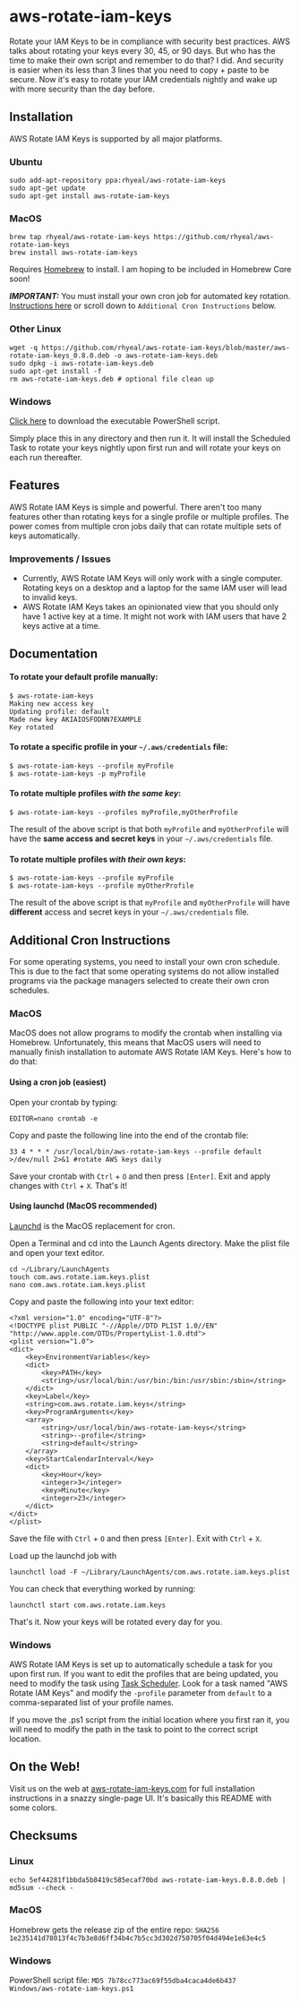 # aws-rotate-iam-keys
Rotate your IAM Keys to be in compliance with security best practices. AWS talks about rotating your keys every 30, 45, or 90 days. But who has the time to make their own script and remember to do that? I did. And security is easier when its less than 3 lines that you need to copy + paste to be secure. Now it's easy to rotate your IAM credentials nightly and wake up with more security than the day before.

## Installation
AWS Rotate IAM Keys is supported by all major platforms.

### Ubuntu

```
sudo add-apt-repository ppa:rhyeal/aws-rotate-iam-keys
sudo apt-get update
sudo apt-get install aws-rotate-iam-keys
```

### MacOS

```
brew tap rhyeal/aws-rotate-iam-keys https://github.com/rhyeal/aws-rotate-iam-keys
brew install aws-rotate-iam-keys
```
Requires [Homebrew](https://brew.sh/) to install. I am hoping to be included in Homebrew Core soon!

***IMPORTANT:*** You must install your own cron job for automated key rotation. [Instructions here](https://github.com/rhyeal/aws-rotate-iam-keys#macos-1) or scroll down to `Additional Cron Instructions` below.

### Other Linux

```
wget -q https://github.com/rhyeal/aws-rotate-iam-keys/blob/master/aws-rotate-iam-keys_0.8.0.deb -o aws-rotate-iam-keys.deb
sudo dpkg -i aws-rotate-iam-keys.deb
sudo apt-get install -f
rm aws-rotate-iam-keys.deb # optional file clean up
```

### Windows

[Click here](https://aws-rotate-iam-keys.com/aws-rotate-iam-keys.ps1) to download the executable PowerShell script.

Simply place this in any directory and then run it. It will install the Scheduled Task to rotate your keys nightly upon first run and will rotate your keys on each run thereafter.

## Features

AWS Rotate IAM Keys is simple and powerful. There aren't too many features other than rotating keys for a single profile or multiple profiles. The power comes from multiple cron jobs daily that can rotate multiple sets of keys automatically.

### Improvements / Issues

* Currently, AWS Rotate IAM Keys will only work with a single computer. Rotating keys on a desktop and a laptop for the same IAM user will lead to invalid keys.
* AWS Rotate IAM Keys takes an opinionated view that you should only have 1 active key at a time. It might not work with IAM users that have 2 keys active at a time.

## Documentation

#### To rotate your default profile manually:

```
$ aws-rotate-iam-keys
Making new access key
Updating profile: default
Made new key AKIAIOSFODNN7EXAMPLE
Key rotated
```

#### To rotate a specific profile in your `~/.aws/credentials` file:

```
$ aws-rotate-iam-keys --profile myProfile
$ aws-rotate-iam-keys -p myProfile
```

#### To rotate multiple profiles *with the same key*:

```
$ aws-rotate-iam-keys --profiles myProfile,myOtherProfile
```

The result of the above script is that both `myProfile` and `myOtherProfile` will have the **same access and secret keys** in your `~/.aws/credentials` file.

#### To rotate multiple profiles *with their own keys*:

```
$ aws-rotate-iam-keys --profile myProfile
$ aws-rotate-iam-keys --profile myOtherProfile
```

The result of the above script is that `myProfile` and `myOtherProfile` will have **different** access and secret keys in your `~/.aws/credentials` file.

## Additional Cron Instructions
For some operating systems, you need to install your own cron schedule. This is
due to the fact that some operating systems do not allow installed programs
via the package managers selected to create their own cron schedules.

### MacOS

MacOS does not allow programs to modify the crontab when installing via Homebrew. Unfortunately, this means that MacOS users will need to manually finish installation to automate AWS Rotate IAM Keys. Here's how to do that:

#### Using a cron job (easiest)

Open your crontab by typing:

```
EDITOR=nano crontab -e
```

Copy and paste the following line into the end of the crontab file:

```
33 4 * * * /usr/local/bin/aws-rotate-iam-keys --profile default >/dev/null 2>&1 #rotate AWS keys daily
```

Save your crontab with `Ctrl` + `O` and then press `[Enter]`. Exit and apply changes with `Ctrl` + `X`. That's it!

#### Using launchd (MacOS recommended)

[Launchd](http://www.launchd.info/) is the MacOS replacement for cron.

Open a Terminal and cd into the Launch Agents directory. Make the plist file and open your text editor.

```
cd ~/Library/LaunchAgents
touch com.aws.rotate.iam.keys.plist
nano com.aws.rotate.iam.keys.plist
```

Copy and paste the following into your text editor:

```
<?xml version="1.0" encoding="UTF-8"?>
<!DOCTYPE plist PUBLIC "-//Apple//DTD PLIST 1.0//EN" "http://www.apple.com/DTDs/PropertyList-1.0.dtd">
<plist version="1.0">
<dict>
	<key>EnvironmentVariables</key>
	<dict>
		<key>PATH</key>
		<string>/usr/local/bin:/usr/bin:/bin:/usr/sbin:/sbin</string>
	</dict>
	<key>Label</key>
	<string>com.aws.rotate.iam.keys</string>
	<key>ProgramArguments</key>
	<array>
		<string>/usr/local/bin/aws-rotate-iam-keys</string>
		<string>--profile</string>
		<string>default</string>
	</array>
	<key>StartCalendarInterval</key>
	<dict>
		<key>Hour</key>
		<integer>3</integer>
		<key>Minute</key>
		<integer>23</integer>
	</dict>
</dict>
</plist>

```

Save the file with `Ctrl` + `O` and then press `[Enter]`. Exit with `Ctrl` + `X`.

Load up the launchd job with
```
launchctl load -F ~/Library/LaunchAgents/com.aws.rotate.iam.keys.plist
```

You can check that everything worked by running:
```
launchctl start com.aws.rotate.iam.keys
```

That's it. Now your keys will be rotated every day for you.

### Windows

AWS Rotate IAM Keys is set up to automatically schedule a task for you upon first run. If you want to edit the profiles that are being updated, you need to modify the task using [Task Scheduler](https://docs.microsoft.com/en-us/windows/desktop/taskschd/task-scheduler-start-page). Look for a task named "AWS Rotate IAM Keys" and modify the `-profile` parameter from `default` to a comma-separated list of your profile names.

If you move the .ps1 script from the initial location where you first ran it, you will need to modify the path in the task to point to the correct script location.

## On the Web!
Visit us on the web at [aws-rotate-iam-keys.com](https://aws-rotate-iam-keys.com) for full installation instructions
in a snazzy single-page UI. It's basically this README with some colors.

## Checksums

### Linux
```
echo 5ef44281f1bbda5b8419c585ecaf70bd aws-rotate-iam-keys.0.8.0.deb | md5sum --check -
```
### MacOS

Homebrew gets the release zip of the entire repo: `SHA256 1e235141d78013f4c7b3e8d6ff34b4c7b5cc3d302d750705f04d494e1e63e4c5`

### Windows
PowerShell script file: `MD5 7b78cc773ac69f55dba4caca4de6b437  Windows/aws-rotate-iam-keys.ps1`
 
